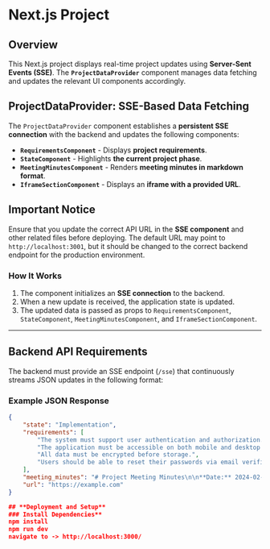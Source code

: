 # Next.js Project

## Overview

This Next.js project displays real-time project updates using **Server-Sent Events (SSE)**. The **`ProjectDataProvider`** component manages data fetching and updates the relevant UI components accordingly.

## **ProjectDataProvider: SSE-Based Data Fetching**

The `ProjectDataProvider` component establishes a **persistent SSE connection** with the backend and updates the following components:


- **`RequirementsComponent`** - Displays **project requirements**.
- **`StateComponent`** - Highlights **the current project phase**.
- **`MeetingMinutesComponent`** - Renders **meeting minutes in markdown format**.
- **`IframeSectionComponent`** - Displays an **iframe with a provided URL**.

## **Important Notice**
Ensure that you update the correct API URL in the **SSE component** and other related files before deploying. The default URL may point to `http://localhost:3001`, but it should be changed to the correct backend endpoint for the production environment.


### **How It Works**
1. The component initializes an **SSE connection** to the backend.
2. When a new update is received, the application state is updated.
3. The updated data is passed as props to `RequirementsComponent`, `StateComponent`, `MeetingMinutesComponent`, and `IframeSectionComponent`.

---

## **Backend API Requirements**
The backend must provide an SSE endpoint (`/sse`) that continuously streams JSON updates in the following format:

### **Example JSON Response**
```json
{
    "state": "Implementation",
    "requirements": [
        "The system must support user authentication and authorization.",
        "The application must be accessible on both mobile and desktop devices.",
        "All data must be encrypted before storage.",
        "Users should be able to reset their passwords via email verification."
    ],
    "meeting_minutes": "# Project Meeting Minutes\n\n**Date:** 2024-02-12  \n**Attendees:** John Doe, Jane Smith, Alice Johnson, Bob Williams  \n\n## Agenda:\n- Review of previous action items\n- Discussion on **Implementation** phase\n- Identifying key requirements and priorities\n\n## Action Items:\n1. John Doe will finalize the requirement document by **next Friday**.\n2. Jane Smith will schedule a follow-up meeting with the **UI/UX team**.\n3. Alice Johnson will conduct a feasibility study on potential **technical challenges**.",
    "url": "https://example.com"
}

## **Deployment and Setup**
### Install Dependencies**
npm install
npm run dev
navigate to -> http://localhost:3000/
